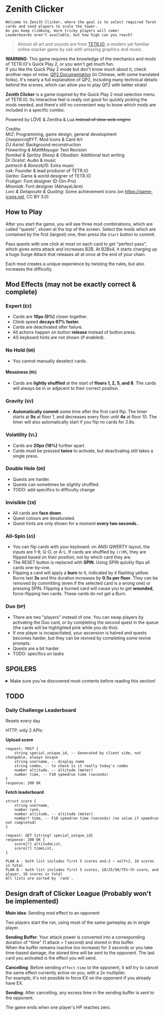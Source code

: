 # Zenith Clicker

    Welcome to Zenith Clicker, where the goal is to select required Tarot cards and send players to scale the tower.  
    As you keep climbing, more tricky players will come!  
    Leaderboards aren't available, but how high can you reach?

> Almost all art and sounds are from [TETR.IO](https://tetr.io), a modern yet familiar online stacker game by osk with amazing graphics and music.

**WARNING**: This game requires the knowledge of the mechanics and mods of TETR.IO's Quick Play 2, or you won't get much fun.  
If you like the Quick Play 2 mode but don't know much about it, check another repo of mine: [QP2 Documentation](https://github.com/MrZ626/io_qp2_rule) (in Chinese, with some translated forks). It's nearly a full explanation of QP2, including many technical details behind the scenes, which can allow you to play QP2 with better strats!

**Zenith Clicker** is a game inspired by the Quick Play 2 mod selection menu of TETR.IO. Its interactive feel is really not good for quickly picking the mods needed, and there's still no convenient way to know which mods are included in a specific combo.

Powered by LÖVE & Zenitha & Lua ~~instead of slow web engine~~

Credits:  
*MrZ*: Programming, game design, general development  
*CreepercraftYT*: Mod Icons & Card Art  
*DJ Asriel*: Background reconstruction  
*Flowerling & MattMayuga*: Text Revision  
*flomikel & Spritzy Sheep & Obsidian*: Additional text writing  
*Dr Ocelot*: Audio & music  
*petrtech & Ronezkj15*: Extra music  
*osk*: Founder & lead producer of TETR.IO  
*Garbo*: Game & world designer of TETR.IO  
*Frutigеr*: Font designer (D-Din-Pro)  
*Mooniak*: Font designer (AbhayaLibre)  
*Lorc & Delapouite & Quoting*: Some achievement icons (on https://game-icons.net, CC BY 3.0)

## How to Play

After you start the game, you will see three mod combinations, which are called "quests", shown at the top of the screen. Select the mods which are contained by the first (largest) one, then press the `Start` button to commit.

Pass quests with one click at most on each card to get "perfect pass", which gives extra attack and increases B2B. At B2Bx4, it starts charging up a huge Surge Attack that releases all at once at the end of your chain.

Each mod creates a unique experience by twisting the rules, but also increases the difficulty.

## Mod Effects (may not be exactly correct & complete)

### Expert (`EX`)

- Cards are **10px (9%)** closer together.
- Climb speed **decays 67% faster.**
- Cards are deactivated after failure.
- All actions happen on button **release** instead of button press.
- AS keyboard hints are not shown (if enabled).

### No Hold (`NH`)

- You cannot manually deselect cards.

#### Messiness (`MS`)

- Cards are **lightly shuffled** at the start of **floors 1, 2, 5, and 8**. The cards will always be in or adjacent to their correct position.

### Gravity (`GV`)

- **Automatically commit** some time after the first card flip. The timer starts at **9s** at floor 1, and decreases every floor until **4s** at floor 10. The timer will also automatically start if you flip no cards for 2.6s.

### Volatility (`VL`)

- Cards are **20px (18%)** further apart.
- Cards must be pressed **twice** to activate, but deactivating still takes a single press.

### Double Hole (`DH`)

- Quests are harder.
- Quests can sometimes be slightly shuffled.
- TODO: add specifics to difficulty change

### Invisible (`IN`)

- All cards are **face down**.
- Quest colours are desaturated.
- Quest hints are only shown for a moment **every two seconds**..

### All-Spin (`AS`)

- You can flip cards with your keyboard: on ANSI QWERTY layout, the inputs are 1-9, Q-O, or A-L. If cards are shuffled by `(r)MS`, they are flipped based on their *position*, not by which card they are.
- The RESET button is replaced with **SPIN**. Using SPIN quickly flips all cards one-by-one.
- Flipping a card will apply a **burn** to it, indicated by it flashing yellow. Burns last **3s** and this duration increases by **0.5s per floor**. They can be removed by committing (even if the selected card is a wrong one) or pressing SPIN. Flipping a burned card will cause you to get **wounded**, force-flipping two cards. These cards do *not* get a Burn.

### Duo (`DP`)

- There are two "players" instead of one. You can swap players by activating the Duo card, or by completing the second quest in the queue (the cards will be highlighted pink while you do this).
- If one player is incapacitated, your ascension is halved and quests becomes harder, but they can be revived by completing some revive prompts.
- Quests are a bit harder.
- TODO: specifics on tasks

## SPOILERS

<details>
<summary>
Make sure you've discovered most contents before reading this section!
</summary>

### The Tyrant (`rEX`)

- **Has ALL the effects of Expert.**
- Fatigue is much harsher.
- Passing a quest with Duo no longer gives +2 attack.
- **You fall downward** instead of passively climbing. The speed increases quadratically from **0.6m/s** on Floor 1 to **6m/s** on Floor 10.
- Staying on the same floor for over 30 seconds will slowly increase damage on mistake.

### Asceticism (`rNH`)

- The **next queue** is removed. If (r)DP is enabled, it will show only one next quest.
- Cards are **not deselected** after committing.

### Loaded Dice (`rMS`)

- Cards are shuffled at the start of **every floor**. This effect gets stronger for every odd-numbered floor reached, with cards straying further from their correct positions.
- On commit, **swap two cards**, three on Floor 9/10. The cards must be within a five-card range.

### Freefall (`rGV`)

- The auto-commit timer starts at **3.2s** and decreases every floor down to a minimum of **2s**.

### Last Stand (`rVL`)

- Cards are **40px (36%)** further apart.
- Cards must be pressed **four times** to activate *and* to **deactivate**!

### Damnation (`rDH`)

- Quests are harder.
- Most combos are given a **community name**!
- TODO: specifics again

### The Exile (`rIN`)

- **Has ALL the effects of Invisible, plus...**
- Quest hints are **not shown** at all!
- Quests **fade away** after a short time, but reappear if you make a wrong commit. They disappear faster as you reach higher floors.

| Floor | rNH Protection | Fade Time |
| :---: | :------------: | :-------: |
|   1   |     0.026s     |   2.37s   |
|   2   |     0.052s     |   1.47s   |
|   3   |     0.078s     |   1.06s   |
|   4   |     0.104s     |   0.83s   |
|   5   |     0.130s     |   0.68s   |
|   6   |     0.156s     |   0.58s   |
|   7   |     0.182s     |   0.50s   |
|   8   |     0.208s     |   0.45s   |
|   9   |     0.234s     |   0.40s   |
|  10   |     0.260s     |   0.36s   |

### The Warlock (`rAS`)

- **Has ALL the effects of All-Spin, plus...**
- SPINs are faster than normal.
- Wounds flip **four cards** instead of two.
- SPINs and wrong commits will **not remove Burns**, and they aren't removed over time!
- B2B >= 4 sends **+1 attack**, but passing imperfectly **sends nothing**!

### Bleeding Hearts (`rDP`)

- **Has ALL the effects of Duo, plus...**
- Special fatigue
- **Half the amount of attack you send** goes to the inactive player.
- If one player is incapacitated, **you won't be able to climb** and half the amount of attack sent goes to the **active player**!

### Hard Mode

**Expert and ALL reversed modifiers activate Hard Mode with the following effects:**

- Activating a correct card for the first time no longer gives +1 Climb Speed XP.
- Quest hints take longer to appear (**1.5s longer**, or on IN, **38% longer** between flashes)

## Behind the Scenes

### Clicker Rating (CR)

Just like TR, the maximum value is 25000,  
but CR is calculated from:

1. Best Height (5k)
1. Best Time (5k)
1. Mod Completion (3k)
1. Mod Speedrun (2k)
1. Zenith Point (3k)
1. Daily Challenge (2k)
2. Achievement (5k)

For the exact formula, see function `calculateRating()` in this [file](/module/scene/stat.lua)

### Zenith Point (ZP)

You gain ZP after a run, with `ZP = altitude * multiplier`, which `multiplier` is taken from:

|   Mod    |  EX   |  NH   |  MS   |    GV     |    VL     |     DH     |  IN   |  AS   |     DP     |
| :------: | :---: | :---: | :---: | :-------: | :-------: | :--------: | :---: | :---: | :--------: |
| Upright  |  1.4  |  1.1  |  1.2  |    1.1    |    1.1    |    1.2     |  1.1  | 0.85  |    0.95    |
| Reversed |  2.6  |  1.6  |  2.0  | 1.2+.02*M | 1.2+.02*M | 1.6+.4*rIN |   X   |  1.1  | 2.2-.6*rEX |

> M = (Other) Mod Count  
> X = rNH ? (DP or rDP ? 2 : 2.2) : 1.6  
> \*The `.02*M` is actually `.020026*M`, but who cares?

And `Hard Mode Decay` = 0.99, this applies `number_of_EX_or_Rev - 1` times.

Total ZP is soft-capped by your skill:

```lua
STAT.zp = max(
    STAT.zp, -- Won't drop
    STAT.zp < zpEarn * 16 and min(STAT.zp + zpEarn, zpEarn * 16) or -- Gain full before 16*zpGain
    zpEarn * 16 + (STAT.zp - zpEarn * 16) * (9 / 10) + (zpEarn * 10) * (1 / 10) -- Slower from 16*zpGain, slower and slower when getting close to the hard-cap (26*zpGain)
)
```

Total ZP decays ~2.6%/d. `ZP*= e^(-0.026)`

Also, DC Highscore decays ~6%/d. `DC*= e^(-0.0626)`
</details>

## TODO

### Daily Challenge Leaderboard

Resets every day

HTTP, only 2 APIs:

**Upload score**

```
request: POST {
    string special_unique_id, -- Generated by client side, not changable, always unique
    string username, -- display name
    string combo, -- to check is it really today's combo
    number altitude, -- altitude (meter)
    number time, -- F10 speedrun time (seconds)
}
response: 200 OK
```

**Fetch leaderboard**

```
struct score {
    string username,
    number rank,
    number altitude, -- altitude (meter)
    number? time, -- F10 speedrun time (seconds) (no value if speedrun not completed)
}

request: GET {string? special_unique_id}
response: 200 OK {
    score[?] altitudeList,
    score[?] timeList,
}

PLAN A - both list includes first 5 scores and-2 ~ self+2, 10 scores in total
PLAN B - both list includes first 5 scores, 10/25/50/75%-th score, and player, 10 scores in total
All lists are sorted by `rank`.
```

## Design draft of Clicker League (Probably won't be implemented)

**Main idea**: Sending mod effect to an opponent

Two players start the run, using most of the same gameplay as in single player.

**Sending Buffer**: Your attack power is converted into a corresponding duration of "time" (1 attack = 1 second) and stored in this buffer.  
When the buffer remains inactive (no increase) for 3 seconds or you take time-based damage, the stored time will be sent to the opponent. The last card you activated is the effect you will send.

**Cancelling**: Before sending `effect-time` to the opponent, it will try to cancel the same effect currently active on you, with a 2x multiplier.  
For example, it's not possible to force EX on the opponent if you already have EX.

**Sending**: After cancelling, any excess time in the sending buffer is sent to the opponent.

The game ends when one player's HP reaches zero.
